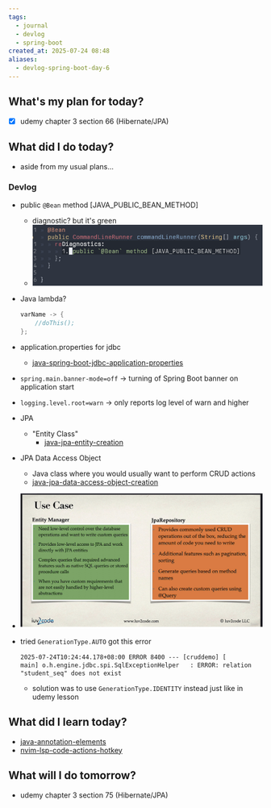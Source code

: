 ```yaml
---
tags:
  - journal
  - devlog
  - spring-boot
created_at: 2025-07-24 08:48
aliases:
  - devlog-spring-boot-day-6
---
```

## What's my plan for today?
- [x] udemy chapter 3 section 66 (Hibernate/JPA)

## What did I do today?
- aside from my usual plans...

### Devlog
- public `@Bean` method [JAVA_PUBLIC_BEAN_METHOD]
	- diagnostic? but it's green
	- ![](../attachments/Pasted%20image%2020250724090900.png)
- Java lambda?
	```java
	varName -> {
		//doThis();
	};
	```
- application.properties for jdbc
	- [java-spring-boot-jdbc-application-properties](../dev/java/spring/java-spring-boot-jdbc-application-properties.md)
- `spring.main.banner-mode=off` -> turning of Spring Boot banner on application start
- `logging.level.root=warn` -> only reports log level of warn and higher
- JPA
	- "Entity Class"
		- [java-jpa-entity-creation](../dev/java/java-jpa-entity-creation.md)
- JPA Data Access Object
	- Java class where you would usually want to perform CRUD actions
	- [java-jpa-data-access-object-creation](../dev/java/java-jpa-data-access-object-creation.md)
- ![](../attachments/Pasted%20image%2020250724094422.png)

- tried `GenerationType.AUTO` got this error
	```log
	2025-07-24T10:24:44.178+08:00 ERROR 8400 --- [cruddemo] [           main] o.h.engine.jdbc.spi.SqlExceptionHelper   : ERROR: relation "student_seq" does not exist
	```
	- solution was to use `GenerationType.IDENTITY` instead just like in udemy lesson


## What did I learn today?
- [java-annotation-elements](../dev/java/java-annotation-elements.md)
- [nvim-lsp-code-actions-hotkey](../dev/nvim/nvim-lsp-code-actions-hotkey.md)


## What will I do tomorrow?
- udemy chapter 3 section 75 (Hibernate/JPA)